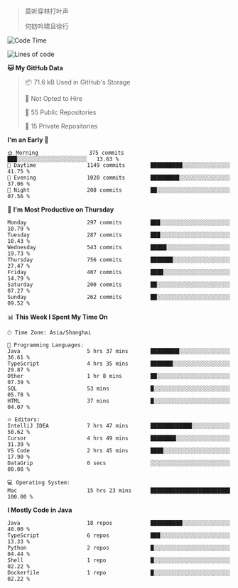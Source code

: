 > 莫听穿林打叶声
> 
> 何妨吟啸且徐行

<!-- ![Github Stats](https://github-readme-stats.vercel.app/api?username=catch6&count_private=true&show_icons=true&theme=gruvbox) -->

<!-- ![Top Langs](https://github-readme-stats.vercel.app/api/top-langs/?username=catch6&layout=compact) -->

<!--START_SECTION:waka-->
![Code Time](http://img.shields.io/badge/Code%20Time-2%2C245%20hrs%2043%20mins-blue)

![Lines of code](https://img.shields.io/badge/From%20Hello%20World%20I%27ve%20Written-9.4%20million%20lines%20of%20code-blue)

**🐱 My GitHub Data** 

> 📦 71.6 kB Used in GitHub's Storage 
 > 
> 🚫 Not Opted to Hire
 > 
> 📜 55 Public Repositories 
 > 
> 🔑 15 Private Repositories 
 > 
**I'm an Early 🐤** 

```text
🌞 Morning                375 commits         ███░░░░░░░░░░░░░░░░░░░░░░   13.63 % 
🌆 Daytime                1149 commits        ██████████░░░░░░░░░░░░░░░   41.75 % 
🌃 Evening                1020 commits        █████████░░░░░░░░░░░░░░░░   37.06 % 
🌙 Night                  208 commits         ██░░░░░░░░░░░░░░░░░░░░░░░   07.56 % 
```
📅 **I'm Most Productive on Thursday** 

```text
Monday                   297 commits         ███░░░░░░░░░░░░░░░░░░░░░░   10.79 % 
Tuesday                  287 commits         ███░░░░░░░░░░░░░░░░░░░░░░   10.43 % 
Wednesday                543 commits         █████░░░░░░░░░░░░░░░░░░░░   19.73 % 
Thursday                 756 commits         ███████░░░░░░░░░░░░░░░░░░   27.47 % 
Friday                   407 commits         ████░░░░░░░░░░░░░░░░░░░░░   14.79 % 
Saturday                 200 commits         ██░░░░░░░░░░░░░░░░░░░░░░░   07.27 % 
Sunday                   262 commits         ██░░░░░░░░░░░░░░░░░░░░░░░   09.52 % 
```


📊 **This Week I Spent My Time On** 

```text
🕑︎ Time Zone: Asia/Shanghai

💬 Programming Languages: 
Java                     5 hrs 37 mins       █████████░░░░░░░░░░░░░░░░   36.61 % 
TypeScript               4 hrs 35 mins       ███████░░░░░░░░░░░░░░░░░░   29.87 % 
Other                    1 hr 8 mins         ██░░░░░░░░░░░░░░░░░░░░░░░   07.39 % 
SQL                      53 mins             █░░░░░░░░░░░░░░░░░░░░░░░░   05.78 % 
HTML                     37 mins             █░░░░░░░░░░░░░░░░░░░░░░░░   04.07 % 

🔥 Editors: 
IntelliJ IDEA            7 hrs 47 mins       █████████████░░░░░░░░░░░░   50.62 % 
Cursor                   4 hrs 49 mins       ████████░░░░░░░░░░░░░░░░░   31.39 % 
VS Code                  2 hrs 45 mins       ████░░░░░░░░░░░░░░░░░░░░░   17.90 % 
DataGrip                 0 secs              ░░░░░░░░░░░░░░░░░░░░░░░░░   00.08 % 

💻 Operating System: 
Mac                      15 hrs 23 mins      █████████████████████████   100.00 % 
```

**I Mostly Code in Java** 

```text
Java                     18 repos            ██████████░░░░░░░░░░░░░░░   40.00 % 
TypeScript               6 repos             ███░░░░░░░░░░░░░░░░░░░░░░   13.33 % 
Python                   2 repos             █░░░░░░░░░░░░░░░░░░░░░░░░   04.44 % 
Shell                    1 repo              █░░░░░░░░░░░░░░░░░░░░░░░░   02.22 % 
Dockerfile               1 repo              █░░░░░░░░░░░░░░░░░░░░░░░░   02.22 % 
```




<!--END_SECTION:waka-->
